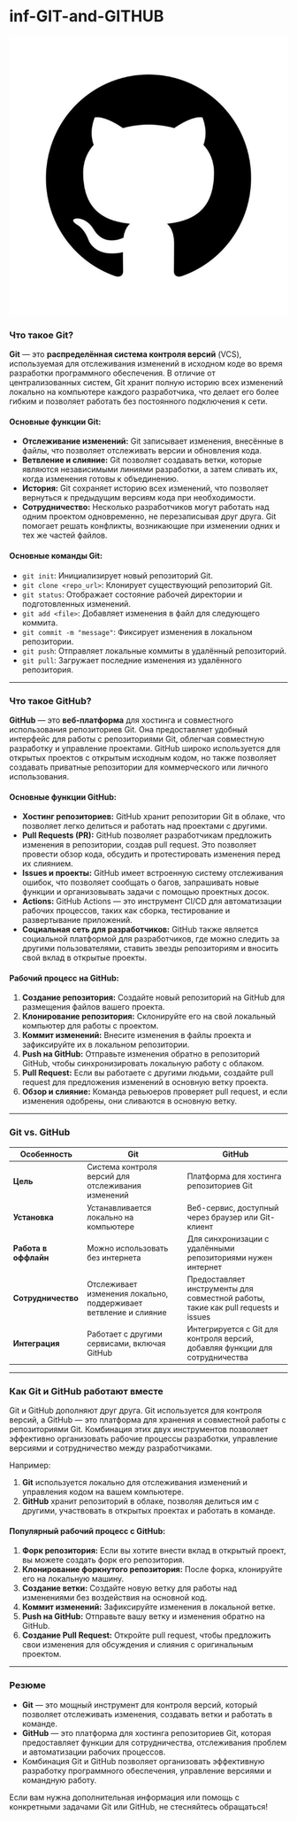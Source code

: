 # inf-GIT-and-GITHUB
![tftar](https://github.com/fayzullojonl7/inf-GIT-and-GITHUB/blob/main/Download%20GitHub%20Logo,%20Git%20Hub%20Icon%20On%20White%20Background.jpg?raw=true)

### **Что такое Git?**

**Git** — это **распределённая система контроля версий** (VCS), используемая для отслеживания изменений в исходном коде во время разработки программного обеспечения. В отличие от централизованных систем, Git хранит полную историю всех изменений локально на компьютере каждого разработчика, что делает его более гибким и позволяет работать без постоянного подключения к сети.

#### **Основные функции Git:**
- **Отслеживание изменений:** Git записывает изменения, внесённые в файлы, что позволяет отслеживать версии и обновления кода.
- **Ветвление и слияние:** Git позволяет создавать ветки, которые являются независимыми линиями разработки, а затем сливать их, когда изменения готовы к объединению.
- **История:** Git сохраняет историю всех изменений, что позволяет вернуться к предыдущим версиям кода при необходимости.
- **Сотрудничество:** Несколько разработчиков могут работать над одним проектом одновременно, не перезаписывая друг друга. Git помогает решать конфликты, возникающие при изменении одних и тех же частей файлов.

#### **Основные команды Git:**
- `git init`: Инициализирует новый репозиторий Git.
- `git clone <repo_url>`: Клонирует существующий репозиторий Git.
- `git status`: Отображает состояние рабочей директории и подготовленных изменений.
- `git add <file>`: Добавляет изменения в файл для следующего коммита.
- `git commit -m "message"`: Фиксирует изменения в локальном репозитории.
- `git push`: Отправляет локальные коммиты в удалённый репозиторий.
- `git pull`: Загружает последние изменения из удалённого репозитория.

---

### **Что такое GitHub?**

**GitHub** — это **веб-платформа** для хостинга и совместного использования репозиториев Git. Она предоставляет удобный интерфейс для работы с репозиториями Git, облегчая совместную разработку и управление проектами. GitHub широко используется для открытых проектов с открытым исходным кодом, но также позволяет создавать приватные репозитории для коммерческого или личного использования.

#### **Основные функции GitHub:**
- **Хостинг репозиториев:** GitHub хранит репозитории Git в облаке, что позволяет легко делиться и работать над проектами с другими.
- **Pull Requests (PR):** GitHub позволяет разработчикам предложить изменения в репозитории, создав pull request. Это позволяет провести обзор кода, обсудить и протестировать изменения перед их слиянием.
- **Issues и проекты:** GitHub имеет встроенную систему отслеживания ошибок, что позволяет сообщать о багов, запрашивать новые функции и организовывать задачи с помощью проектных досок.
- **Actions:** GitHub Actions — это инструмент CI/CD для автоматизации рабочих процессов, таких как сборка, тестирование и развертывание приложений.
- **Социальная сеть для разработчиков:** GitHub также является социальной платформой для разработчиков, где можно следить за другими пользователями, ставить звезды репозиториям и вносить свой вклад в открытые проекты.

#### **Рабочий процесс на GitHub:**
1. **Создание репозитория:** Создайте новый репозиторий на GitHub для размещения файлов вашего проекта.
2. **Клонирование репозитория:** Склонируйте его на свой локальный компьютер для работы с проектом.
3. **Коммит изменений:** Внесите изменения в файлы проекта и зафиксируйте их в локальном репозитории.
4. **Push на GitHub:** Отправьте изменения обратно в репозиторий GitHub, чтобы синхронизировать локальную работу с облаком.
5. **Pull Request:** Если вы работаете с другими людьми, создайте pull request для предложения изменений в основную ветку проекта.
6. **Обзор и слияние:** Команда ревьюеров проверяет pull request, и если изменения одобрены, они сливаются в основную ветку.

---

### **Git vs. GitHub**

| Особенность                | Git                                    | GitHub                                  |
|----------------------------|----------------------------------------|-----------------------------------------|
| **Цель**                   | Система контроля версий для отслеживания изменений | Платформа для хостинга репозиториев Git |
| **Установка**              | Устанавливается локально на компьютере | Веб-сервис, доступный через браузер или Git-клиент |
| **Работа в оффлайн**       | Можно использовать без интернета       | Для синхронизации с удалёнными репозиториями нужен интернет |
| **Сотрудничество**         | Отслеживает изменения локально, поддерживает ветвление и слияние | Предоставляет инструменты для совместной работы, такие как pull requests и issues |
| **Интеграция**             | Работает с другими сервисами, включая GitHub | Интегрируется с Git для контроля версий, добавляя функции для сотрудничества |

---

### **Как Git и GitHub работают вместе**

Git и GitHub дополняют друг друга. Git используется для контроля версий, а GitHub — это платформа для хранения и совместной работы с репозиториями Git. Комбинация этих двух инструментов позволяет эффективно организовать рабочие процессы разработки, управление версиями и сотрудничество между разработчиками.

Например:
1. **Git** используется локально для отслеживания изменений и управления кодом на вашем компьютере.
2. **GitHub** хранит репозиторий в облаке, позволяя делиться им с другими, участвовать в открытых проектах и работать в команде.

#### **Популярный рабочий процесс с GitHub:**
1. **Форк репозитория:** Если вы хотите внести вклад в открытый проект, вы можете создать форк его репозитория.
2. **Клонирование форкнутого репозитория:** После форка, клонируйте его на локальную машину.
3. **Создание ветки:** Создайте новую ветку для работы над изменениями без воздействия на основной код.
4. **Коммит изменений:** Зафиксируйте изменения в локальной ветке.
5. **Push на GitHub:** Отправьте вашу ветку и изменения обратно на GitHub.
6. **Создание Pull Request:** Откройте pull request, чтобы предложить свои изменения для обсуждения и слияния с оригинальным проектом.

---

### **Резюме**

- **Git** — это мощный инструмент для контроля версий, который позволяет отслеживать изменения, создавать ветки и работать в команде.
- **GitHub** — это платформа для хостинга репозиториев Git, которая предоставляет функции для сотрудничества, отслеживания проблем и автоматизации рабочих процессов.
- Комбинация Git и GitHub позволяет организовать эффективную разработку программного обеспечения, управление версиями и командную работу.

Если вам нужна дополнительная информация или помощь с конкретными задачами Git или GitHub, не стесняйтесь обращаться!

